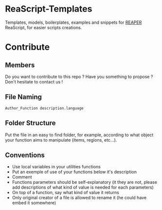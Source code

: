 # ReaScript-Templates
Templates, models, boilerplates, examples and snippets for [REAPER](http://www.reaper.fm) ReaScript, for easier scripts creations.

# Contribute

## Members
Do you want to contribute to this repo ? Have you something to propose ? Don't hesitate to contact us !

## File Naming

`Author_Function description.language`

## Folder Structure

Put the file in an easy to find folder, for example, according to what object your function aims to manipulate (items, regions, etc...).

## Conventions

 - Use local variables in your utilities functions
 - Put an exemple of use of your functions below it's description
 - Comment
 - Functions parameters should be self-explanatory (it they are not, please add descriptions of what kind of value is needed for each parameters)
 - On top of a function, say what kind of value it returns
 - Only original creator of a file is allowed to rename it (he could have embed it somewhere)
